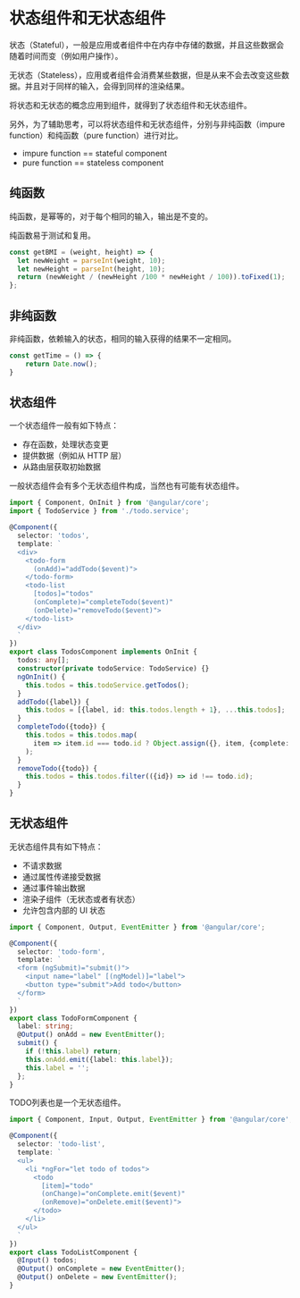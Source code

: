 # 状态组件和无状态组件

状态（Stateful），一般是应用或者组件中在内存中存储的数据，并且这些数据会随着时间而变（例如用户操作）。

无状态（Stateless），应用或者组件会消费某些数据，但是从来不会去改变这些数据。并且对于同样的输入，会得到同样的渲染结果。

将状态和无状态的概念应用到组件，就得到了状态组件和无状态组件。

另外，为了辅助思考，可以将状态组件和无状态组件，分别与非纯函数（impure function）和纯函数（pure function）进行对比。

- impure function == stateful component
- pure function == stateless component

## 纯函数

纯函数，是幂等的，对于每个相同的输入，输出是不变的。

纯函数易于测试和复用。

```ts
const getBMI = (weight, height) => {
  let newWeight = parseInt(weight, 10);
  let newHeight = parseInt(height, 10);
  return (newWeight / (newHeight /100 * newHeight / 100)).toFixed(1);
};
```

## 非纯函数

非纯函数，依赖输入的状态，相同的输入获得的结果不一定相同。

```ts
const getTime = () => {
    return Date.now();
}
```

## 状态组件

一个状态组件一般有如下特点：

- 存在函数，处理状态变更
- 提供数据（例如从 HTTP 层）
- 从路由层获取初始数据

一般状态组件会有多个无状态组件构成，当然也有可能有状态组件。

```ts
import { Component, OnInit } from '@angular/core';
import { TodoService } from './todo.service';

@Component({
  selector: 'todos',
  template: `
  <div>
    <todo-form
      (onAdd)="addTodo($event)">
    </todo-form>
    <todo-list
      [todos]="todos"
      (onComplete)="completeTodo($event)"
      (onDelete)="removeTodo($event)">
    </todo-list>
  </div>
  `
})
export class TodosComponent implements OnInit {
  todos: any[];
  constructor(private todoService: TodoService) {}
  ngOnInit() {
    this.todos = this.todoService.getTodos();
  }
  addTodo({label}) {
    this.todos = [{label, id: this.todos.length + 1}, ...this.todos];
  }
  completeTodo({todo}) {
    this.todos = this.todos.map(
      item => item.id === todo.id ? Object.assign({}, item, {complete: true}) : item
    );
  }
  removeTodo({todo}) {
    this.todos = this.todos.filter(({id}) => id !== todo.id);
  }
}
```

## 无状态组件

无状态组件具有如下特点：

- 不请求数据
- 通过属性传递接受数据
- 通过事件输出数据
- 渲染子组件（无状态或者有状态）
- 允许包含内部的 UI 状态

```ts
import { Component, Output, EventEmitter } from '@angular/core';

@Component({
  selector: 'todo-form',
  template: `
  <form (ngSubmit)="submit()">
    <input name="label" [(ngModel)]="label">
    <button type="submit">Add todo</button>
  </form>
  `
})
export class TodoFormComponent {
  label: string;
  @Output() onAdd = new EventEmitter();
  submit() {
    if (!this.label) return;
    this.onAdd.emit({label: this.label});
    this.label = '';
  };
}
```

TODO列表也是一个无状态组件。

```ts
import { Component, Input, Output, EventEmitter } from '@angular/core';

@Component({
  selector: 'todo-list',
  template: `
  <ul>
    <li *ngFor="let todo of todos">
      <todo
        [item]="todo"
        (onChange)="onComplete.emit($event)"
        (onRemove)="onDelete.emit($event)">
      </todo>
    </li>
  </ul>
  `
})
export class TodoListComponent {
  @Input() todos;
  @Output() onComplete = new EventEmitter();
  @Output() onDelete = new EventEmitter();
}
```